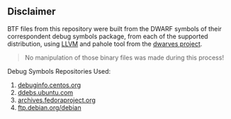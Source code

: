 ## Disclaimer

BTF files from this repository were built from the DWARF symbols of their correspondent debug symbols package,
from each of the supported distribution, using [LLVM](https://github.com/llvm/llvm-project) and pahole tool
from the [dwarves project](https://github.com/acmel/dwarves).

> No manipulation of those binary files was made during this process!

Debug Symbols Repositories Used:

1. [debuginfo.centos.org](http://debuginfo.centos.org/)
2. [ddebs.ubuntu.com](http://ddebs.ubuntu.com/)
3. [archives.fedoraproject.org](https://archives.fedoraproject.org/)
4. [ftp.debian.org/debian](http://ftp.debian.org/debian)

